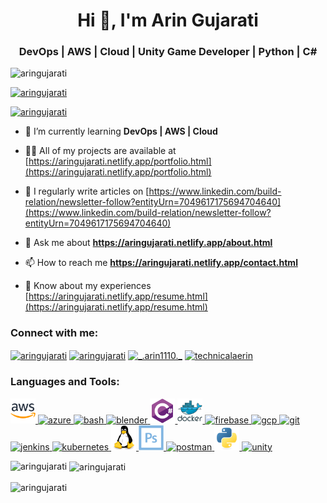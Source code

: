 <h1 align="center">Hi 👋, I'm Arin Gujarati</h1>
<h3 align="center">DevOps | AWS | Cloud | Unity Game Developer | Python | C#</h3>

<p align="left"> <img src="https://komarev.com/ghpvc/?username=aringujarati&label=Profile%20views&color=0e75b6&style=flat" alt="aringujarati" /> </p>

<p align="left"> <a href="https://github.com/ryo-ma/github-profile-trophy"><img src="https://github-profile-trophy.vercel.app/?username=aringujarati" alt="aringujarati" /></a> </p>

<p align="left"> <a href="https://twitter.com/aringujarati" target="blank"><img src="https://img.shields.io/twitter/follow/aringujarati?logo=twitter&style=for-the-badge" alt="aringujarati" /></a> </p>

- 🌱 I’m currently learning **DevOps | AWS | Cloud**

- 👨‍💻 All of my projects are available at [https://aringujarati.netlify.app/portfolio.html](https://aringujarati.netlify.app/portfolio.html)

- 📝 I regularly write articles on [https://www.linkedin.com/build-relation/newsletter-follow?entityUrn=7049617175694704640](https://www.linkedin.com/build-relation/newsletter-follow?entityUrn=7049617175694704640)

- 💬 Ask me about **https://aringujarati.netlify.app/about.html**

- 📫 How to reach me **https://aringujarati.netlify.app/contact.html**

- 📄 Know about my experiences [https://aringujarati.netlify.app/resume.html](https://aringujarati.netlify.app/resume.html)

<h3 align="left">Connect with me:</h3>
<p align="left">
<a href="https://twitter.com/aringujarati" target="blank"><img align="center" src="https://raw.githubusercontent.com/rahuldkjain/github-profile-readme-generator/master/src/images/icons/Social/twitter.svg" alt="aringujarati" height="30" width="40" /></a>
<a href="https://linkedin.com/in/aringujarati" target="blank"><img align="center" src="https://raw.githubusercontent.com/rahuldkjain/github-profile-readme-generator/master/src/images/icons/Social/linked-in-alt.svg" alt="aringujarati" height="30" width="40" /></a>
<a href="https://instagram.com/_.arin1110._" target="blank"><img align="center" src="https://raw.githubusercontent.com/rahuldkjain/github-profile-readme-generator/master/src/images/icons/Social/instagram.svg" alt="_.arin1110._" height="30" width="40" /></a>
<a href="https://www.behance.net/technicalaerin" target="blank"><img align="center" src="https://raw.githubusercontent.com/rahuldkjain/github-profile-readme-generator/master/src/images/icons/Social/behance.svg" alt="technicalaerin" height="30" width="40" /></a>
</p>

<h3 align="left">Languages and Tools:</h3>
<p align="left"> <a href="https://aws.amazon.com" target="_blank" rel="noreferrer"> <img src="https://raw.githubusercontent.com/devicons/devicon/master/icons/amazonwebservices/amazonwebservices-original-wordmark.svg" alt="aws" width="40" height="40"/> </a> <a href="https://azure.microsoft.com/en-in/" target="_blank" rel="noreferrer"> <img src="https://www.vectorlogo.zone/logos/microsoft_azure/microsoft_azure-icon.svg" alt="azure" width="40" height="40"/> </a> <a href="https://www.gnu.org/software/bash/" target="_blank" rel="noreferrer"> <img src="https://www.vectorlogo.zone/logos/gnu_bash/gnu_bash-icon.svg" alt="bash" width="40" height="40"/> </a> <a href="https://www.blender.org/" target="_blank" rel="noreferrer"> <img src="https://download.blender.org/branding/community/blender_community_badge_white.svg" alt="blender" width="40" height="40"/> </a> <a href="https://www.w3schools.com/cs/" target="_blank" rel="noreferrer"> <img src="https://raw.githubusercontent.com/devicons/devicon/master/icons/csharp/csharp-original.svg" alt="csharp" width="40" height="40"/> </a> <a href="https://www.docker.com/" target="_blank" rel="noreferrer"> <img src="https://raw.githubusercontent.com/devicons/devicon/master/icons/docker/docker-original-wordmark.svg" alt="docker" width="40" height="40"/> </a> <a href="https://firebase.google.com/" target="_blank" rel="noreferrer"> <img src="https://www.vectorlogo.zone/logos/firebase/firebase-icon.svg" alt="firebase" width="40" height="40"/> </a> <a href="https://cloud.google.com" target="_blank" rel="noreferrer"> <img src="https://www.vectorlogo.zone/logos/google_cloud/google_cloud-icon.svg" alt="gcp" width="40" height="40"/> </a> <a href="https://git-scm.com/" target="_blank" rel="noreferrer"> <img src="https://www.vectorlogo.zone/logos/git-scm/git-scm-icon.svg" alt="git" width="40" height="40"/> </a> <a href="https://www.jenkins.io" target="_blank" rel="noreferrer"> <img src="https://www.vectorlogo.zone/logos/jenkins/jenkins-icon.svg" alt="jenkins" width="40" height="40"/> </a> <a href="https://kubernetes.io" target="_blank" rel="noreferrer"> <img src="https://www.vectorlogo.zone/logos/kubernetes/kubernetes-icon.svg" alt="kubernetes" width="40" height="40"/> </a> <a href="https://www.linux.org/" target="_blank" rel="noreferrer"> <img src="https://raw.githubusercontent.com/devicons/devicon/master/icons/linux/linux-original.svg" alt="linux" width="40" height="40"/> </a> <a href="https://www.photoshop.com/en" target="_blank" rel="noreferrer"> <img src="https://raw.githubusercontent.com/devicons/devicon/master/icons/photoshop/photoshop-line.svg" alt="photoshop" width="40" height="40"/> </a> <a href="https://postman.com" target="_blank" rel="noreferrer"> <img src="https://www.vectorlogo.zone/logos/getpostman/getpostman-icon.svg" alt="postman" width="40" height="40"/> </a> <a href="https://www.python.org" target="_blank" rel="noreferrer"> <img src="https://raw.githubusercontent.com/devicons/devicon/master/icons/python/python-original.svg" alt="python" width="40" height="40"/> </a> <a href="https://unity.com/" target="_blank" rel="noreferrer"> <img src="https://www.vectorlogo.zone/logos/unity3d/unity3d-icon.svg" alt="unity" width="40" height="40"/> </a> </p>

<p><img align="left" src="https://github-readme-stats.vercel.app/api/top-langs?username=aringujarati&show_icons=true&locale=en&layout=compact" alt="aringujarati" /></p>

<p>&nbsp;<img align="center" src="https://github-readme-stats.vercel.app/api?username=aringujarati&show_icons=true&locale=en" alt="aringujarati" /></p>

<p><img align="center" src="https://github-readme-streak-stats.herokuapp.com/?user=aringujarati&" alt="aringujarati" /></p>
